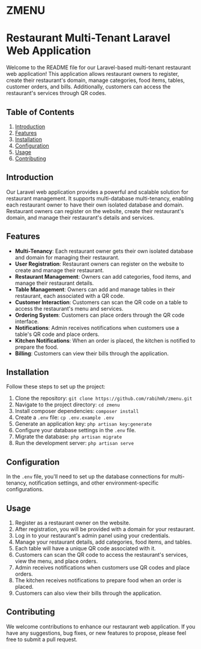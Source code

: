 # ZMENU

# Restaurant Multi-Tenant Laravel Web Application

Welcome to the README file for our Laravel-based multi-tenant restaurant web application! This application allows
restaurant owners to register, create their restaurant's domain, manage categories, food items, tables, customer orders,
and bills. Additionally, customers can access the restaurant's services through QR codes.

## Table of Contents

1. [Introduction](#introduction)
2. [Features](#features)
3. [Installation](#installation)
4. [Configuration](#configuration)
5. [Usage](#usage)
6. [Contributing](#contributing)

## Introduction

Our Laravel web application provides a powerful and scalable solution for restaurant management. It supports
multi-database multi-tenancy, enabling each restaurant owner to have their own isolated database and domain. Restaurant
owners can register on the website, create their restaurant's domain, and manage their restaurant's details and
services.

## Features

- **Multi-Tenancy**: Each restaurant owner gets their own isolated database and domain for managing their restaurant.
- **User Registration**: Restaurant owners can register on the website to create and manage their restaurant.
- **Restaurant Management**: Owners can add categories, food items, and manage their restaurant details.
- **Table Management**: Owners can add and manage tables in their restaurant, each associated with a QR code.
- **Customer Interaction**: Customers can scan the QR code on a table to access the restaurant's menu and services.
- **Ordering System**: Customers can place orders through the QR code interface.
- **Notifications**: Admin receives notifications when customers use a table's QR code and place orders.
- **Kitchen Notifications**: When an order is placed, the kitchen is notified to prepare the food.
- **Billing**: Customers can view their bills through the application.

## Installation

Follow these steps to set up the project:

1. Clone the repository: `git clone https://github.com/rabihmh/zmenu.git`
2. Navigate to the project directory: `cd zmenu`
3. Install composer dependencies: `composer install`
4. Create a `.env` file: `cp .env.example .env`
5. Generate an application key: `php artisan key:generate`
6. Configure your database settings in the `.env` file.
7. Migrate the database: `php artisan migrate`
8. Run the development server: `php artisan serve`

## Configuration

In the `.env` file, you'll need to set up the database connections for multi-tenancy, notification settings, and other
environment-specific configurations.

## Usage

1. Register as a restaurant owner on the website.
2. After registration, you will be provided with a domain for your restaurant.
3. Log in to your restaurant's admin panel using your credentials.
4. Manage your restaurant details, add categories, food items, and tables.
5. Each table will have a unique QR code associated with it.
6. Customers can scan the QR code to access the restaurant's services, view the menu, and place orders.
7. Admin receives notifications when customers use QR codes and place orders.
8. The kitchen receives notifications to prepare food when an order is placed.
9. Customers can also view their bills through the application.

## Contributing

We welcome contributions to enhance our restaurant web application. If you have any suggestions, bug fixes, or new
features to propose, please feel free to submit a pull request.
